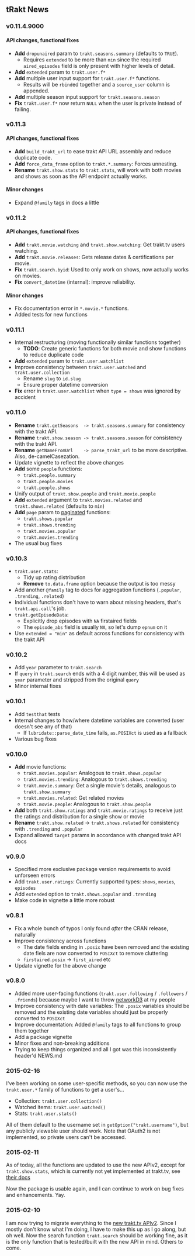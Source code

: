 ## tRakt News

### v0.11.4.9000

#### API changes, functional fixes

* **Add** `dropunaired` param to `trakt.seasons.summary` (defaults to `TRUE`).
    * Requires `extended` to be more than `min` since the required `aired_episodes` field
    is only present with higher levels of detail.
* **Add** `extended` param to `trakt.user.f*`
* **Add** multiple user input support for `trakt.user.f*` functions.
    * Results will be `rbind`ed together and a `source_user` column is appended.
* **Add** multiple season input support for `trakt.seasons.season`
* **Fix** `trakt.user.f*` now return `NULL` when the user is private instead of failing.

### v0.11.3

#### API changes, functional fixes

* **Add** `build_trakt_url` to ease trakt API URL assembly and reduce duplicate code.
* **Add** `force_data_frame` option to `trakt.*.summary`: Forces unnesting.
* **Rename** `trakt.show.stats` to `trakt.stats`, will work with both movies and shows
as soon as the API endpoint actually works.

#### Minor changes

* Expand `@family` tags in docs a little

### v0.11.2

#### API changes, functional fixes

* **Add** `trakt.movie.watching` and `trakt.show.watching`: Get trakt.tv users watching.
* **Add** `trakt.movie.releases`: Gets release dates & certifications per movie.
* **Fix** `trakt.search.byid`: Used to only work on shows, now actually works on movies.
* **Fix** `convert_datetime` (internal): improve reliability.

#### Minor changes

* Fix documentation error in `*.movie.*` functions.
* Added tests for new functions

### v0.11.1

* Internal restructuring (moving functionally similar functions together)
    * **TODO**: Create generic functions for both movie and show functions to reduce duplicate code
* **Add** `extended` param to `trakt.user.watchlist`
* Improve consistency between `trakt.user.watched` and `trakt.user.collection`
    * Rename `slug` to `id.slug`
    * Ensure proper datetime conversion
* **Fix** error in `trakt.user.watchlist` when `type = shows` was ignored by accident


### v0.11.0

* **Rename** `trakt.getSeasons  -> trakt.seasons.summary` for consistency with the trakt API.
* **Rename** `trakt.show.season -> trakt.seasons.season` for consistency with the trakt API.
* **Rename** `getNameFromUrl    -> parse_trakt_url` to be more descriptive. Also, de-camelCasezation.
* Update vignette to reflect the above changes
* **Add** some `people` functions:
    * `trakt.people.summary`
    * `trakt.people.movies`
    * `trakt.people.shows`
* Unify output of `trakt.show.people` and `trakt.movie.people`
* **Add** `extended` argument to `trakt.movies.related` and `trakt.shows.related` (defaults to `min`)
* **Add** `page` param to [paginated](http://docs.trakt.apiary.io/#introduction/pagination) functions:
    * `trakt.shows.popular`
    * `trakt.shows.trending`
    * `trakt.movies.popular`
    * `trakt.movies.trending`
* The usual bug fixes

### v0.10.3

* `trakt.user.stats`:  
    * Tidy up rating distribution
    * **Remove** `to.data.frame` option because the output is too messy
* Add another `@family` tag to docs for aggregation functions (`.popular`, `.trending`, `.related`)
* Individual functions don't have to warn about missing headers, that's `trakt.api.call`'s job.
* `trakt.getEpisodeData`:
    * Explicitly drop episodes with `NA` firstaired fields
    * The `episode_abs` field is usually `NA`, so let's dump `epnum` on it
* Use `extended = "min"` as default across functions for consistency with the trakt API

### v0.10.2

* Add `year` parameter to `trakt.search`
* If `query` in `trakt.search` ends with a 4 digit number, this will be used as `year` parameter and stripped from the original `query`
* Minor internal fixes

### v0.10.1

* Add `testthat` tests
* Internal changes to how/where datetime variables are converted (user doesn't see any of that)
    * If `lubridate::parse_date_time` fails, `as.POSIXct` is used as a fallback
* Various bug fixes

### v0.10.0

* **Add** movie functions:
    * `trakt.movies.popular`: Analogous to `trakt.shows.popular`
    * `trakt.movies.trending`: Analogous to `trakt.shows.trending`
    * `trakt.movie.summary`: Get a single movie's details, analogous to `trakt.show.summary`
    * `trakt.movies.related`: Get related movies
    * `trakt.movie.people`: Analogous to `trakt.show.people`
* **Add** both `trakt.show.ratings` and `trakt.movie.ratings` to receive just the ratings and distribution for a single show or movie
* **Rename** `trakt.show.related` -> `trakt.shows.related` for consistency with `.trending` and `.popular`
* Expand allowed `target` params in accordance with changed trakt API docs

### v0.9.0

* Specified more exclusive package version requirements to avoid unforseen errors
* Add `trakt.user.ratings`: Currently supported types: `shows`, `movies`, `episodes`
* Add `extended` option to `trakt.shows.popular` and `.trending`
* Make code in vignette a little more robust

### v0.8.1

* Fix a whole bunch of typos I only found *after* the CRAN release, naturally
* Improve consistency across functions
    * The date fields ending in `.posix` have been removed and the existing date fiels are now converted to `POSIXct` to remove cluttering
    * `firstaired.posix` -> `first_aired` etc
* Update vignette for the above change

### v0.8.0

* Added more user-facing functions (`trakt.user.following` / `.followers` / `.friends`) because maybe I want to throw [networkD3](https://github.com/christophergandrud/networkD3) at my people
* Improve consistency with date variables: The `.posix` variables should be removed and the existing date variables should just be properly converted to `POSIXct`
* Improve documentation: Added `@family` tags to all functions to group them together
* Add a package vignette
* Minor fixes and non-breaking additions
* Trying to keep things organized and all I got was this inconsistently header'd NEWS.md

### 2015-02-16

I've been working on some user-specific methods, so you can now use the `trakt.user.*` family of functions to get a user's…

* Collection: `trakt.user.collection()`
* Watched items: `trakt.user.watched()`
* Stats: `trakt.user.stats()`

All of them default to the username set in `getOption("trakt.username")`, but any publicly viewable user should work. Note that OAuth2 is not implemented, so private users can't be accessed.

### 2015-02-11

As of today, all the functions are updated to use the new APIv2, except for `trakt.show.stats`,
which is currently not yet implemented at trakt.tv, see [their docs](http://docs.trakt.apiary.io/reference/shows/stats/get-show-stats)

Now the package is usable again, and I can continue to work on bug fixes and enhancements. Yay.

### 2015-02-10

I am now trying to migrate everything to the [new trakt.tv APIv2](http://docs.trakt.apiary.io/).
Since I mostly don't know what I'm doing, I have to make this up as I go along, but oh well.
Now the search function `trakt.search` should be working fine, as it is the only function
that is tested/built with the new API in mind. Others to come.
